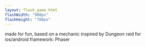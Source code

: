 ```yaml
---
layout: flash_game.html
flashWidth: "900px"
flashHeight: "700px"
---
```

made for fun, based on a mechanic inspired by Dungeon raid for ios/android
framework: Phaser
